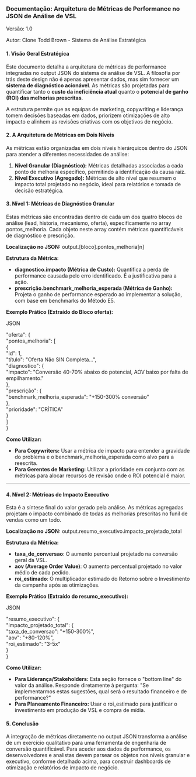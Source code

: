 ### **Documentação: Arquitetura de Métricas de Performance no JSON de Análise de VSL**

Versão: 1.0

Autor: Clone Todd Brown \- Sistema de Análise Estratégica

#### **1\. Visão Geral Estratégica**

Este documento detalha a arquitetura de métricas de performance integradas no output JSON do sistema de análise de VSL. A filosofia por trás deste design não é apenas apresentar dados, mas sim fornecer um **sistema de diagnóstico acionável**. As métricas são projetadas para quantificar tanto o **custo da ineficiência atual** quanto o **potencial de ganho (ROI) das melhorias prescritas**.

A estrutura permite que as equipas de marketing, copywriting e liderança tomem decisões baseadas em dados, priorizem otimizações de alto impacto e alinhem as revisões criativas com os objetivos de negócio.

#### **2\. A Arquitetura de Métricas em Dois Níveis**

As métricas estão organizadas em dois níveis hierárquicos dentro do JSON para atender a diferentes necessidades de análise:

1. **Nível Granular (Diagnóstico):** Métricas detalhadas associadas a cada ponto de melhoria específico, permitindo a identificação da causa raiz.  
2. **Nível Executivo (Agregado):** Métricas de alto nível que resumem o impacto total projetado no negócio, ideal para relatórios e tomada de decisão estratégica.

#### **3\. Nível 1: Métricas de Diagnóstico Granular**

Estas métricas são encontradas dentro de cada um dos quatro blocos de análise (lead, historia, mecanismo, oferta), especificamente no array pontos\_melhoria. Cada objeto neste array contém métricas quantificáveis de diagnóstico e prescrição.

**Localização no JSON:** output.\[bloco\].pontos\_melhoria\[n\]

**Estrutura da Métrica:**

* **diagnostico.impacto (Métrica de Custo):** Quantifica a perda de performance causada pelo erro identificado. É a justificativa para a ação.  
* **prescrição.benchmark\_melhoria\_esperada (Métrica de Ganho):** Projeta o ganho de performance esperado ao implementar a solução, com base em benchmarks do Método E5.

**Exemplo Prático (Extraído do Bloco oferta):**

JSON

"oferta": {  
  "pontos\_melhoria": \[  
    {  
      "id": 1,  
      "título": "Oferta Não SIN Completa...",  
      "diagnostico": {  
        "impacto": "Conversão 40-70% abaixo do potencial, AOV baixo por falta de empilhamento."  
      },  
      "prescrição": {  
        "benchmark\_melhoria\_esperada": "+150-300% conversão"  
      },  
      "prioridade": "CRÍTICA"  
    }  
  \]  
}

**Como Utilizar:**

* **Para Copywriters:** Usar a métrica de impacto para entender a gravidade do problema e o benchmark\_melhoria\_esperada como alvo para a reescrita.  
* **Para Gerentes de Marketing:** Utilizar a prioridade em conjunto com as métricas para alocar recursos de revisão onde o ROI potencial é maior.

---

#### **4\. Nível 2: Métricas de Impacto Executivo**

Esta é a síntese final do valor gerado pela análise. As métricas agregadas projetam o impacto combinado de todas as melhorias prescritas no funil de vendas como um todo.

**Localização no JSON:** output.resumo\_executivo.impacto\_projetado\_total

**Estrutura da Métrica:**

* **taxa\_de\_conversao**: O aumento percentual projetado na conversão geral da VSL.  
* **aov (Average Order Value)**: O aumento percentual projetado no valor médio de cada pedido.  
* **roi\_estimado**: O multiplicador estimado do Retorno sobre o Investimento da campanha após as otimizações.

**Exemplo Prático (Extraído do resumo\_executivo):**

JSON

"resumo\_executivo": {  
  "impacto\_projetado\_total": {  
    "taxa\_de\_conversao": "+150-300%",  
    "aov": "+80-120%",  
    "roi\_estimado": "3-5x"  
  }  
}

**Como Utilizar:**

* **Para Liderança/Stakeholders:** Esta seção fornece o "bottom line" do valor da análise. Responde diretamente à pergunta: "Se implementarmos estas sugestões, qual será o resultado financeiro e de performance?"  
* **Para Planeamento Financeiro:** Usar o roi\_estimado para justificar o investimento em produção de VSL e compra de mídia.

#### **5\. Conclusão**

A integração de métricas diretamente no output JSON transforma a análise de um exercício qualitativo para uma ferramenta de engenharia de conversão quantificável. Para aceder aos dados de performance, os desenvolvedores e analistas devem parsear os objetos nos níveis granular e executivo, conforme detalhado acima, para construir dashboards de otimização e relatórios de impacto de negócio.

